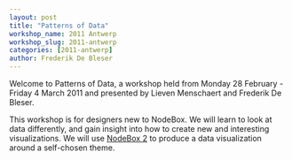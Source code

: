 ```yaml
---
layout: post
title: "Patterns of Data"
workshop_name: 2011 Antwerp
workshop_slug: 2011-antwerp
categories: [2011-antwerp]
author: Frederik De Bleser
---
```

Welcome to Patterns of Data, a workshop held from Monday 28 February - Friday 4 March 2011 and presented by Lieven Menschaert and Frederik De Bleser.

This workshop is for designers new to NodeBox. We will learn to look at data differently, and gain insight into how to create new and interesting visualizations. We will use <a href="http://beta.nodebox.net/">NodeBox 2</a> to produce a data visualization around a self-chosen theme.
